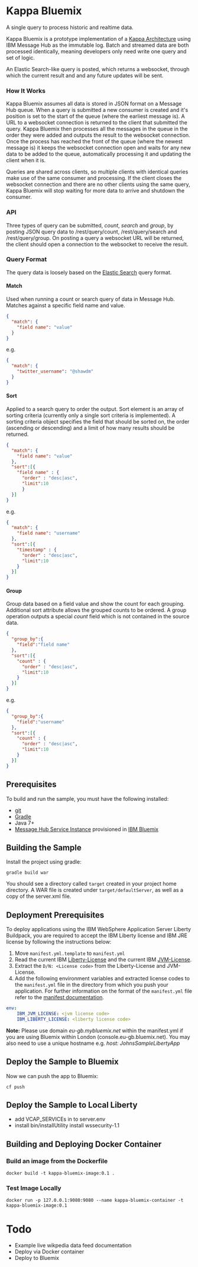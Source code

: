 # Kappa Bluemix

A single query to process historic and realtime data.

Kappa Bluemix is a prototype implementation of a [Kappa Architecture](http://milinda.pathirage.org/kappa-architecture.com/)  using IBM Message Hub as the immutable log.  Batch and streamed data are both processed identically, meaning developers only need write one query and set of logic.

An Elastic Search-like query is posted, which returns a websocket, through which the current result and and any future updates will be sent.

### How It Works
Kappa Bluemix assumes all data is stored in JSON format on a Message Hub queue. When a query is submitted a new consumer is created and it's position is set to the start of the queue (where the earliest message is). A URL to a websocket connection is returned to the client that submitted the query.  Kappa Bluemix then processes all the messages in the queue in the order they were added and outputs the result to the websocket connection.  Once the process has reached the front of the queue (where the newest message is) it keeps the websocket connection open and waits for any new data to be added to the queue, automatically processing it and updating the client when it is.

Queries are shared across clients, so multiple clients with identical queries make use of the same consumer and processing.  If the client closes the websocket connection and there are no other clients using the same query, Kappa Bluemix will stop waiting for more data to arrive and shutdown the consumer.

### API
Three types of query can be submitted, *count*, *search* and *group*, by posting JSON query data to /rest/query/count, /rest/query/search and /rest/query/group.  On posting a query a websocket URL will be returned, the client should open a connection to the websocket to receive the result.

### Query Format
The query data is loosely based on the [Elastic Search](https://www.elastic.co/guide/en/elasticsearch/reference/current/_introducing_the_query_language.html) query format.

#### Match
Used when running a count or search query of data in Message Hub. Matches against a specific field name and value.
```json
{
  "match": {
    "field name": "value"
  }
}
```

e.g.
```json
{
  "match": {
    "twitter_username": "@shawdm"
  }
}
```


#### Sort
Applied to a search query to order the output. Sort element is an array of sorting criteria (currently only a single sort criteria is implemented). A sorting criteria object specifies the field that should be sorted on, the order (ascending or descending) and a limit of how many results should be returned.
```json
{
  "match": {
    "field name": "value"
  },
  "sort":[{
    "field name" : {
      "order" : "desc|asc",
      "limit":10
      }
  }]
}
```

e.g.
```json
{
  "match": {
    "field name": "username"
  },
  "sort":[{
    "timestamp" : {
      "order" : "desc|asc",
      "limit":10
    }
  }]
}
```

#### Group
Group data based on a field value and show the count for each grouping.  Additional sort attribute allows the grouped counts to be ordered.  A group operation outputs a special *count* field which is not contained in the source data.

```json
{
  "group_by":{
    "field":"field name"
  },
  "sort":[{
    "count" : {
      "order" : "desc|asc",
      "limit":10
    }
  }]
}
```

e.g.

```json
{
  "group_by":{
    "field":"username"
  },
  "sort":[{
    "count" : {
      "order" : "desc|asc",
      "limit":10
    }
  }]
}
```


## Prerequisites
To build and run the sample, you must have the following installed:

* [git](https://git-scm.com/)
* [Gradle](https://gradle.org/)
* Java 7+
* [Message Hub Service Instance](https://console.ng.bluemix.net/catalog/services/message-hub/) provisioned in [IBM Bluemix](https://console.ng.bluemix.net/)


## Building the Sample
Install the project using gradle:
```shell
gradle build war
 ```

You should see a directory called `target` created in your project home directory. A WAR file is created under `target/defaultServer`, as well as a copy of the server.xml file.

## Deployment Prerequisites
To deploy applications using the IBM WebSphere Application Server Liberty Buildpack, you are required to accept the IBM Liberty license and IBM JRE license by following the instructions below:

1. Move `manifest.yml.template` to `manifest.yml`
2. Read the current IBM [Liberty-License][] and the current IBM [JVM-License][].
3. Extract the `D/N: <License code>` from the Liberty-License and JVM-License.
4. Add the following environment variables and extracted license codes to the `manifest.yml` file in the directory from which you push your application. For further information on the format of
the `manifest.yml` file refer to the [manifest documentation][].

```yaml
env:
    IBM_JVM_LICENSE: <jvm license code>
    IBM_LIBERTY_LICENSE: <liberty license code>
```

__Note:__ Please use domain *eu-gb.mybluemix.net* within the manifest.yml if you are using Bluemix within London (console.eu-gb.bluemix.net). You may also need to use a unique hostname e.g. *host: JohnsSampleLibertyApp*

## Deploy the Sample to Bluemix
Now we can push the app to Bluemix:
```shell
cf push
 ```


[Liberty-License]: http://public.dhe.ibm.com/ibmdl/export/pub/software/websphere/wasdev/downloads/wlp/8.5.5.7/lafiles/runtime/en.html
[JVM-License]: http://www14.software.ibm.com/cgi-bin/weblap/lap.pl?la_formnum=&li_formnum=L-JWOD-9SYNCP&title=IBM%C2%AE+SDK%2C+Java+Technology+Edition%2C+Version+8.0&l=en
[manifest documentation]: http://docs.cloudfoundry.org/devguide/deploy-apps/manifest.html


## Deploy the Sample to Local Liberty
* add VCAP_SERVICEs in to server.env
* install bin/installUtility install wssecurity-1.1


## Building and Deploying Docker Container

### Build an image from the Dockerfile
```docker build -t kappa-bluemix-image:0.1 .```

### Test Image Locally
```docker run -p 127.0.0.1:9080:9080 --name kappa-bluemix-container -t kappa-bluemix-image:0.1```


# Todo
* Example live wikpedia data feed documentation
* Deploy via Docker container
* Deploy to Bluemix
